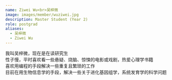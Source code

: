 ```yaml
---
name: Ziwei Wu<br>吴梓微
image: images/member/wuziwei.jpg
description: Master Student (Year 2)
role: postgrad
aliases:
  - 吴梓微
  - Ziwei Wu
---
```


<centre>
我叫吴梓微，现在是在读研究生<br>
性子慢，平时喜欢看一些悬疑、烧脑、惊悚的电影或戏剧，热爱心理学书籍<br>
喜欢用编程的手段解决一些重复且繁琐的工作<br>
目前在用生物信息学的手段，解决一些关于进化基因组学，系统发育学的科学问题
</centre>
